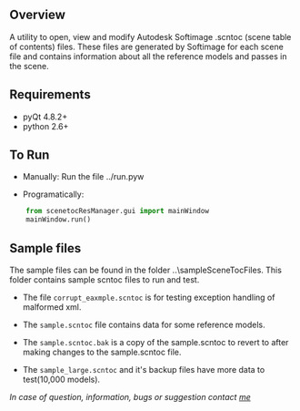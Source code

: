 ## Overview
A utility to open, view and modify Autodesk Softimage .scntoc (scene table of contents) files. These files are generated by Softimage for each scene file and contains information about all the reference models and passes in the scene.


## Requirements
- pyQt 4.8.2+
- python 2.6+


## To Run
- Manually:
    Run the file ../run.pyw

- Programatically:
``` python
    from scenetocResManager.gui import mainWindow
    mainWindow.run()
```


## Sample files
The sample files can be found in the folder ..\sampleSceneTocFiles. This folder contains sample scntoc files to run and test.

- The file `corrupt_eaxmple.scntoc` is for testing exception handling of malformed xml.

- The `sample.scntoc` file contains data for some reference models.

- The `sample.scntoc.bak` is a copy of the sample.scntoc to revert to after making changes to the sample.scntoc file.

- The `sample_large.scntoc` and it's backup files have more data to test(10,000 models).

*In case of question, information, bugs or suggestion contact [me](alok.gandhi2002@gmail.com)*